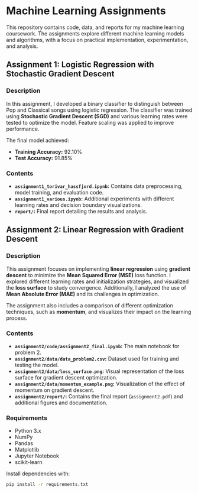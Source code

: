 # Machine Learning Assignments

This repository contains code, data, and reports for my machine learning coursework. The assignments explore different machine learning models and algorithms, with a focus on practical implementation, experimentation, and analysis.

## Assignment 1: Logistic Regression with Stochastic Gradient Descent

### Description

In this assignment, I developed a binary classifier to distinguish between Pop and Classical songs using logistic regression. The classifier was trained using **Stochastic Gradient Descent (SGD)** and various learning rates were tested to optimize the model. Feature scaling was applied to improve performance.

The final model achieved:
- **Training Accuracy:** 92.10%
- **Test Accuracy:** 91.85%

### Contents

- **`assignment1_torivar_hassfjord.ipynb`:** Contains data preprocessing, model training, and evaluation code.
- **`assignment1_various.ipynb`:** Additional experiments with different learning rates and decision boundary visualizations.
- **`report/`:** Final report detailing the results and analysis.

## Assignment 2: Linear Regression with Gradient Descent

### Description

This assignment focuses on implementing **linear regression** using **gradient descent** to minimize the **Mean Squared Error (MSE)** loss function. I explored different learning rates and initialization strategies, and visualized the **loss surface** to study convergence. Additionally, I analyzed the use of **Mean Absolute Error (MAE)** and its challenges in optimization.

The assignment also includes a comparison of different optimization techniques, such as **momentum**, and visualizes their impact on the learning process.

### Contents

- **`assignment2/code/assignment2_final.ipynb`:** The main notebook for problem 2.
- **`assignment2/data/data_problem2.csv`:** Dataset used for training and testing the model.
- **`assignment2/data/loss_surface.png`:** Visual representation of the loss surface for gradient descent optimization.
- **`assignment2/data/momentum_example.png`:** Visualization of the effect of momentum on gradient descent.
- **`assignment2/report/`:** Contains the final report (`assignment2.pdf`) and additional figures and documentation.

### Requirements

- Python 3.x
- NumPy
- Pandas
- Matplotlib
- Jupyter Notebook
- scikit-learn

Install dependencies with:

```bash
pip install -r requirements.txt
